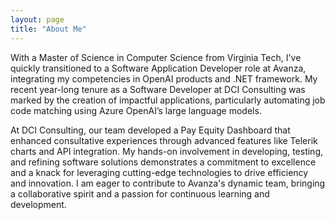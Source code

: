 ```yaml
---
layout: page
title: "About Me"
---
```


With a Master of Science in Computer Science from Virginia Tech, I've quickly transitioned to a Software Application Developer role at Avanza, integrating my competencies in OpenAI products and .NET framework. My recent year-long tenure as a Software Developer at DCI Consulting was marked by the creation of impactful applications, particularly automating job code matching using Azure OpenAI’s large language models.

At DCI Consulting, our team developed a Pay Equity Dashboard that enhanced consultative experiences through advanced features like Telerik charts and API integration. My hands-on involvement in developing, testing, and refining software solutions demonstrates a commitment to excellence and a knack for leveraging cutting-edge technologies to drive efficiency and innovation. I am eager to contribute to Avanza's dynamic team, bringing a collaborative spirit and a passion for continuous learning and development.
